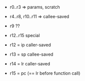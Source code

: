 - r0..r3 => params, scratch
- r4..r8, r10..r11 => callee-saved
- r9 ??
- r12..r15 special


- r12 = ip caller-saved
- r13 = sp callee-saved
- r14 = lr caller-saved
- r15 = pc  (== lr before function call)


